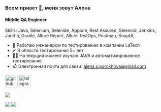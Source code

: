 ### Всем привет 👋, меня зовут Алена
#### Middle QA Engineer 

Skills: Java, Selenium, Selenide, Appium, Rest Assured, Selenoid, Jenkins, Junit 5, Gradle, Allure Report, Allure TestOps, Postman, SoapUI,

- 🔭 Работаю инженером по тестированию в компании LaTech
- ✔ В области тестирования 5+ лет
- 👩‍🎓 На текущий момент изучаю JAVA и автоматизированное тестирование
- 📫 Электронная почта для связи: alena.s.porokhova@gmail.com

[<img src='https://github.githubassets.com/favicons/favicon.svg' alt='github' height='40'>](https://github.com/aporohova)  [<img src='https://telegram.org/favicon.ico' alt='telegram' height='40'>](https://t.me/alena120894)

![](http://github-profile-summary-cards.vercel.app/api/cards/profile-details?username=aporohova&theme=aura_dark)


![](http://github-profile-summary-cards.vercel.app/api/cards/stats?username=aporohova&theme=aura_dark) 
![](http://github-profile-summary-cards.vercel.app/api/cards/stats?username=aporohova&theme=aura_dark) 


>
